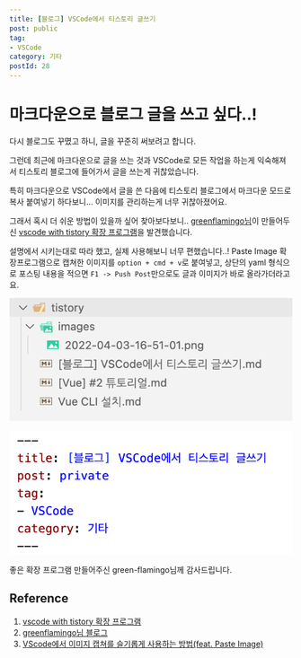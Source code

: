 ```yaml
---
title: [블로그] VSCode에서 티스토리 글쓰기
post: public
tag:
- VSCode
category: 기타
postId: 28
---
```


# 마크다운으로 블로그 글을 쓰고 싶다..!

다시 블로그도 꾸몄고 하니, 글을 꾸준히 써보려고 합니다.

그런데 최근에 마크다운으로 글을 쓰는 것과 VSCode로 모든 작업을 하는게 익숙해져서 티스토리 블로그에 들어가서 글을 쓰는게 귀찮았습니다.

특히 마크다운으로 VSCode에서 글을 쓴 다음에 티스토리 블로그에서 마크다운 모드로 복사 붙여넣기 하다보니... 이미지를 관리하는게 너무 귀찮아졌어요.

그래서 혹시 더 쉬운 방법이 있을까 싶어 찾아보다보니..
[greenflamingo님](https://greenflamingo.tistory.com/107?category=1022395)이 만들어두신 [vscode with tistory 확장 프로그램](https://marketplace.visualstudio.com/items?itemName=green-flamingo.vscode-with-tistory)을 발견했습니다.

설명에서 시키는대로 따라 했고,
실제 사용해보니 너무 편했습니다..!
Paste Image 확장프로그램으로 캡쳐한 이미지를 `option + cmd + v`로 붙여넣고, 상단의 yaml 형식으로 포스팅 내용을 적으면 `F1 -> Push Post`만으로도 글과 이미지가 바로 올라가더라고요.

![Vscode에서 tistory 관리](images/2022-04-03-17-15-47.png)

![md 파일 상단의 포스팅 설정 내용](images/2022-04-03-17-16-28.png)

좋은 확장 프로그램 만들어주신 green-flamingo님께 감사드립니다.

## Reference
1. [vscode with tistory 확장 프로그램](https://marketplace.visualstudio.com/items?itemName=green-flamingo.vscode-with-tistory)
2. [greenflamingo님 블로그](https://greenflamingo.tistory.com/)
3. [VScode에서 이미지 캡쳐를 슬기롭게 사용하는 방법(feat. Paste Image)](https://uxgjs.tistory.com/187)